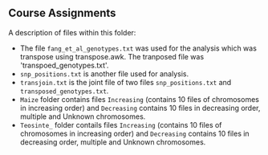 ## Course Assignments

A description of files within this folder:
* The file `fang_et_al_genotypes.txt` was used for the analysis which was transpose using transpose.awk. The tranposed file was 'transpoed_genotypes.txt'.
* `snp_positions.txt` is another file used for analysis.
* `transjoin.txt` is the joint file of two files `snp_positions.txt` and `transposed_genotypes.txt`.
* `Maize` folder contains files `Increasing` (contains 10 files of chromosomes in increasing order) and `Decreasing` contains 10 files in decreasing order, multiple and Unknown chromosomes. 
* `Teosinte_` folder contails files `Increasing` (contains 10 files of chromosomes in increasing order) and `Decreasing` contains 10 files in decreasing order, multiple and Unknown chromosomes. 
